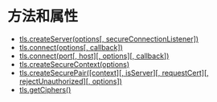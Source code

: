 # 方法和属性

* [tls.createServer(options[, secureConnectionListener])](#tlscreateserveroptions-secureconnectionlistener)
* [tls.connect(options[, callback])](#tlsconnectoptions-callback)
* [tls.connect(port[, host][, options][, callback])](#tlsconnectport-host-options-callback)
* [tls.createSecureContext(options)](#tlscreatesecurecontextoptions)
* [tls.createSecurePair([context][, isServer][, requestCert][, rejectUnauthorized][, options])](#tlscreatesecurepaircontext-isserver-requestcert-rejectunauthorized-options)
* [tls.getCiphers()](#tlsgetciphers)